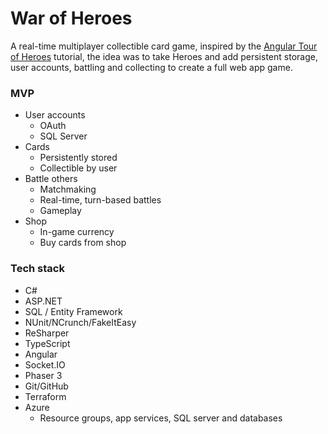 # War of Heroes

A real-time multiplayer collectible card game, inspired by the [Angular Tour of Heroes](https://angular.io/tutorial) tutorial, the idea was to take Heroes and add persistent storage, user accounts, battling and collecting to create a full web app game.

### MVP

- User accounts
   - OAuth
   - SQL Server
- Cards
   - Persistently stored
   - Collectible by user
- Battle others
   - Matchmaking
   - Real-time, turn-based battles
   - Gameplay
- Shop
   - In-game currency
   - Buy cards from shop 

### Tech stack

- C#
- ASP.NET
- SQL / Entity Framework
- NUnit/NCrunch/FakeItEasy
- ReSharper
- TypeScript
- Angular
- Socket.IO
- Phaser 3
- Git/GitHub
- Terraform
- Azure
   - Resource groups, app services, SQL server and databases 
